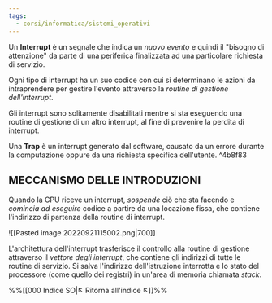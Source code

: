 ```yaml
---
tags:
  - corsi/informatica/sistemi_operativi
---
```

Un **Interrupt** è un segnale che indica un *nuovo evento* e quindi il "bisogno di attenzione" da parte di una periferica finalizzata ad una particolare richiesta di servizio.

Ogni tipo di interrupt ha un suo codice con cui si determinano le azioni da intraprendere per gestire l'evento attraverso la *routine di gestione dell'interrupt*.

Gli interrupt sono solitamente disabilitati mentre si sta eseguendo una routine di gestione di un altro interrupt, al fine di prevenire la perdita di interrupt.

Una **Trap** è un interrupt generato dal software, causato da un errore durante la computazione oppure da una richiesta specifica dell'utente. ^4b8f83

## MECCANISMO DELLE INTRODUZIONI
Quando la CPU riceve un interrupt, *sospende* ciò che sta facendo e *comincia ad eseguire* codice a partire da una locazione fissa, che contiene l'indirizzo di partenza della routine di interrupt.

![[Pasted image 20220921115002.png|700]]

L'architettura dell'interrupt trasferisce il controllo alla routine di gestione attraverso il *vettore degli interrupt*, che contiene gli indirizzi di tutte le routine di servizio.
Si salva l'indirizzo dell'istruzione interrotta e lo stato del processore (come quello dei registri) in un'area di memoria chiamata *stack*.


%%[[000 Indice SO|↖ Ritorna all'indice ↖]]%%